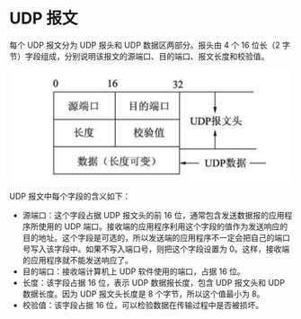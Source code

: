 # UDP 报文

每个 UDP 报文分为 UDP 报头和 UDP 数据区两部分。报头由 4 个 16 位长（2 字节）字段组成，分别说明该报文的源端口、目的端口、报文长度和校验值。

![image-20201222133755521](../../../resource/image-20201222133755521.png)

UDP 报文中每个字段的含义如下：

- 源端口：这个字段占据 UDP 报文头的前 16 位，通常包含发送数据报的应用程序所使用的 UDP 端口。接收端的应用程序利用这个字段的值作为发送响应的目的地址。这个字段是可选的，所以发送端的应用程序不一定会把自己的端口号写入该字段中。如果不写入端口号，则把这个字段设置为 0。这样，接收端的应用程序就不能发送响应了。
- 目的端口：接收端计算机上 UDP 软件使用的端口，占据 16 位。
- 长度：该字段占据 16 位，表示 UDP 数据报长度，包含 UDP 报文头和 UDP 数据长度。因为 UDP 报文头长度是 8 个字节，所以这个值最小为 8。
- 校验值：该字段占据 16 位，可以检验数据在传输过程中是否被损坏。